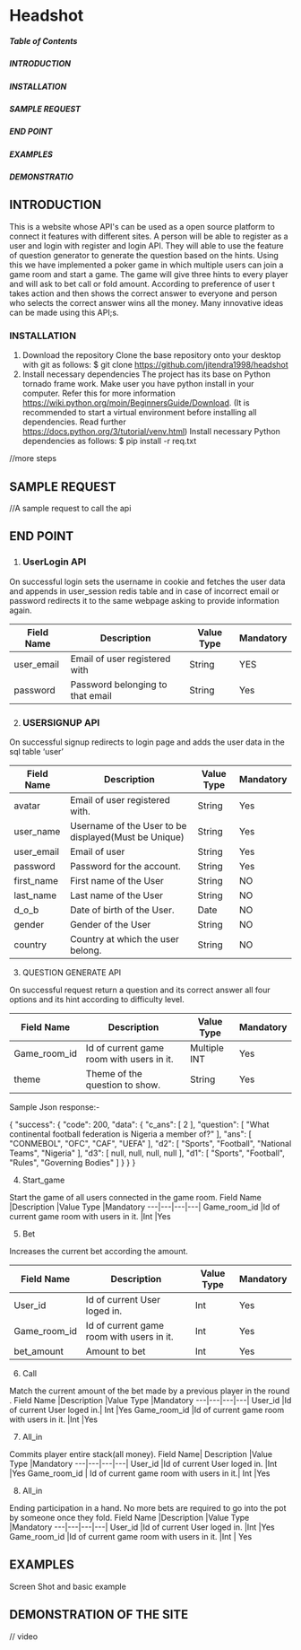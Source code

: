 # Headshot #
##### Table of Contents ##### 
##### INTRODUCTION #####
##### INSTALLATION #####
##### SAMPLE REQUEST  #####
##### END POINT #####
##### EXAMPLES #####
##### DEMONSTRATIO #####

## INTRODUCTION ##
This is a website whose API's can be used as a open source platform to connect it features with different sites. A person will be able to register as a user and login with register and login API. They will able to use the feature of question generator to generate the question based on the hints.  Using this we have implemented a poker game in which multiple users can join a game room and start a game. The game will give three hints to every player and will ask to bet call or fold amount. According to preference of user t takes action and then shows the correct answer to everyone and person who selects the correct answer wins all the money. Many innovative ideas can be made using this API;s.

### INSTALLATION ###   
1. Download the repository
Clone the base repository onto your desktop with git as follows:
$ git clone https://github.com/jitendra1998/headshot
2. Install necessary dependencies
The project has its base on Python tornado frame work. 
Make user you have python install in your computer. Refer this for more information https://wiki.python.org/moin/BeginnersGuide/Download.
(It is recommended to start a virtual environment before installing all dependencies.
Read further https://docs.python.org/3/tutorial/venv.html) 
Install necessary Python dependencies as follows:
$ pip install -r req.txt

//more steps

## SAMPLE REQUEST ##
//A sample request to call the api
## END POINT ##
1. ### UserLogin API ###

On successful login sets the username in cookie and fetches the user data and appends in user_session redis table and in case of incorrect email or password redirects it to the same webpage asking to provide information again.

Field Name | Description | Value Type | Mandatory|
---|---|---|---|
user_email |	Email of user registered with | String |YES
password |	Password belonging to that email |	String |Yes 

2.  ### USERSIGNUP API ###

On successful signup redirects to login page and adds the user data in the sql table ‘user’


Field Name | Description |	Value Type  |	Mandatory
---|---|---|---|
avatar	|Email of user registered with.	|String	|Yes
user_name	|Username of the User to be displayed(Must be Unique)	|String	|Yes
user_email	|Email of user  	|String	|Yes
password	|Password for the account.	|String	|Yes
first_name	|First name of the User	|String	|NO
last_name	|Last name of the User	|String	|NO
d_o_b	|Date of birth of the User.	|Date	|NO
gender	|Gender of the User|	String	|NO
country	|Country at which the user belong.	|String	|NO


3. QUESTION GENERATE API

On successful request return a question and its correct answer all four options and its hint according to difficulty level.

Field Name	|Description	|Value Type	|Mandatory|
---|---|---|---|
Game_room_id  	|Id of current game room with users in it.	|Multiple INT|Yes |
theme	|Theme of the question to show.	|String	|Yes |

Sample Json response:- 

{
   "success": {
       "code": 200,
       "data": {
           "c_ans": [
               2
           ],
           "question": [
               "What continental football federation is Nigeria a member of?"
           ],
           "ans": [
               "CONMEBOL",
               "OFC",
               "CAF",
               "UEFA"
           ],
           "d2": [
               "Sports",
               "Football",
               "National Teams",
               "Nigeria"
           ],
           "d3": [
               null,
               null,
               null,
               null
           ],
           "d1": [
               "Sports",
               "Football",
               "Rules",
               "Governing Bodies"
           ]
       }
   }
}

4. Start_game 

Start the game of all users connected in the game room.
Field Name	|Description	|Value Type	|Mandatory
---|---|---|---|
Game_room_id  |Id of current game room with users in it.	|Int	|Yes

5.  Bet

Increases the current bet according the amount.

Field Name	|Description|	Value Type|	Mandatory
---|---|---|---|
User_id	|Id of current User loged in.	|Int|	Yes
Game_room_id  |	Id of current game room with users in it.|	Int	|Yes
bet_amount	|Amount to bet 	|Int	|Yes

6.  Call

Match the current amount of the bet made by a previous player in the round .
Field Name	|Description	|Value Type	|Mandatory
---|---|---|---|
User_id	|Id of current User loged in.|	Int	|Yes
Game_room_id  	|Id of current game room with users in it.	|Int	|Yes


7.  All_in

Commits player entire stack(all money).
Field Name|	Description	 |Value Type	|Mandatory
---|---|---|---|
User_id	|Id of current User loged in.	|Int	  |Yes
Game_room_id  |	Id of current game room with users in it.|	Int	 |Yes

8. All_in

Ending participation in a hand. No more bets are required to go into the pot by someone once they fold.
Field Name	|Description	 |Value Type	|Mandatory
---|---|---|---|
User_id	|Id of current User loged in.	|Int	 |Yes
Game_room_id  	|Id of current game room with users in it.	 |Int	 | Yes

## EXAMPLES ###
Screen Shot and basic example
	
## DEMONSTRATION OF THE SITE ##

// video


